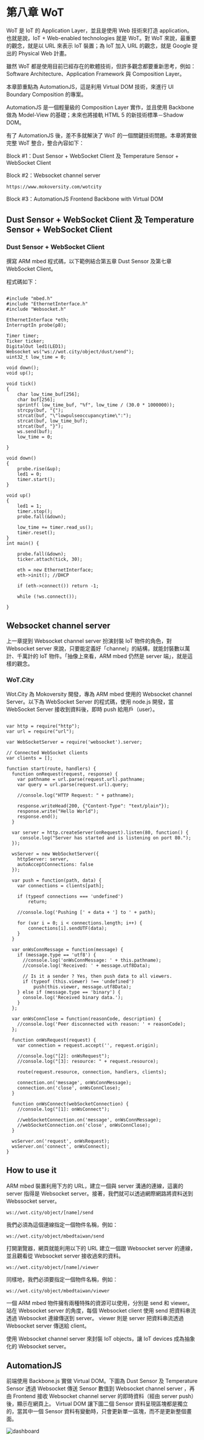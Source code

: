 # 第八章 WoT

WoT 是 IoT 的 Application Layer，並且是使用 Web 技術來打造 application。也就是說，IoT + Web-enabled technologies 就是 WoT。對 WoT 來說，最重要的觀念，就是以 URL 來表示 IoT 裝置；為 IoT 加入 URL 的觀念，就是 Google 提出的 Physical Web 計畫。

雖然 WoT 都是使用目前已經存在的軟體技術，但許多觀念都要重新思考，例如：Software Architecture、Application Framework 與 Composition Layer。

本章節重點為 AutomationJS，這是利用 Virtual DOM 技術，來進行 UI Boundary Composition 的專案。

AutomationJS 是一個輕量級的 Composition Layer 實作，並且使用 Backbone 做為 Model-View 的基礎；未來也將接軌 HTML 5 的新技術標準－Shadow DOM。

有了 AutomationJS 後，差不多就解決了 WoT 的一個關鍵技術問題。本章將實做完整 WoT 整合，整合內容如下：

Block #1：Dust Sensor + WebSocket Client 及 Temperature Sensor + WebSocket Client

Block #2：Websocket channel server
```
https://www.mokoversity.com/wotcity
```

Block #3：AutomationJS
Frontend
Backbone with Virtual DOM

## Dust Sensor + WebSocket Client 及 Temperature Sensor + WebSocket Client

### Dust Sensor + WebSocket Client

撰寫 ARM mbed 程式碼，以下範例結合第五章 Dust Sensor 及第七章 WebSocket Client。

程式碼如下：

```

#include "mbed.h"
#include "EthernetInterface.h"
#include "Websocket.h"

EthernetInterface *eth;
InterruptIn probe(p8);

Timer timer;
Ticker ticker;
DigitalOut led1(LED1);
Websocket ws("ws://wot.city/object/dust/send");
uint32_t low_time = 0;

void down();
void up();

void tick()
{
    char low_time_buf[256];
    char buf[256];   
    sprintf( low_time_buf, "%f", low_time / (30.0 * 1000000));
    strcpy(buf, "{"); 
    strcat(buf, "\"lowpulseoccupancytime\":");
    strcat(buf, low_time_buf);
    strcat(buf, "}");
    ws.send(buf);
    low_time = 0;
   
}
 
void down()
{
    probe.rise(&up);
    led1 = 0;
    timer.start();
}

void up()
{
    led1 = 1;
    timer.stop();
    probe.fall(&down);
    
    low_time += timer.read_us();
    timer.reset();
}
int main() {
   
    probe.fall(&down);
    ticker.attach(tick, 30);

    eth = new EthernetInterface;
    eth->init(); //DHCP

    if (eth->connect()) return -1;
        
    while (!ws.connect());
    
}
```
## Websocket channel server

上一章提到 Websocket channel server 扮演封裝 IoT 物件的角色，對 Websocket server 來說，只要能定義好「channel」的結構，就能封裝數以萬計、千萬計的 IoT 物件。「抽像上來看，ARM mbed 仍然是 server 端」，就是這樣的觀念。

### WoT.City

Wot.City 為 Mokoversity 開發，專為 ARM mbed 使用的 Websocket channel Server。以下為 WebSocket Server 的程式碼，使用 node.js 開發，當 WebSocket Server 接收到資料後，即時 push 給用戶（user）。
```

var http = require("http");
var url = require("url");

var WebSocketServer = require('websocket').server;

// Connected WebSocket clients
var clients = [];

function start(route, handlers) {
  function onRequest(request, response) {
    var pathname = url.parse(request.url).pathname;
    var query = url.parse(request.url).query;

    //console.log("HTTP Request: " + pathname);

    response.writeHead(200, {"Content-Type": "text/plain"});
    response.write("Hello World");
    response.end();
  }

  var server = http.createServer(onRequest).listen(80, function() {
     console.log("Server has started and is listening on port 80.");
  });

  wsServer = new WebSocketServer({
    httpServer: server,
    autoAcceptConnections: false
  });

  var push = function(path, data) {
    var connections = clients[path];

    if (typeof connections === 'undefined')
        return;

    //console.log('Pushing [' + data + '] to ' + path);

    for (var i = 0; i < connections.length; i++) {
        connections[i].sendUTF(data);
    }
  }

  var onWsConnMessage = function(message) {
    if (message.type == 'utf8') {
      //console.log('onWsConnMessage: ' + this.pathname);
      //console.log('Received: ' + message.utf8Data);

      // Is it a sender ? Yes, then push data to all viewers.
      if (typeof (this.viewer) !== 'undefined')
          push(this.viewer, message.utf8Data);
    } else if (message.type == 'binary') {
      console.log('Received binary data.');
    }
  };

  var onWsConnClose = function(reasonCode, description) {
    //console.log('Peer disconnected with reason: ' + reasonCode);
  };

  function onWsRequest(request) {
    var connection = request.accept('', request.origin);

    //console.log("[2]: onWsRequest");
    //console.log("[3]: resource: " + request.resource);

    route(request.resource, connection, handlers, clients);

    connection.on('message', onWsConnMessage);
    connection.on('close', onWsConnClose);
  }

  function onWsConnect(webSocketConnection) {
    //console.log("[1]: onWsConnect");

    //webSocketConnection.on('message', onWsConnMessage);
    //webSocketConnection.on('close', onWsConnClose);
  }

  wsServer.on('request', onWsRequest);
  wsServer.on('connect', onWsConnect);
}
```

## How to use it

ARM mbed 裝置利用下方的 URL，建立一個與 server 溝通的連線，這裏的 server 指得是 Websocket server。接著，我們就可以透過網際網路將資料送到 Webssocket server。

```
ws://wot.city/object/[name]/send
```

我們必須為這個連線指定一個物件名稱，例如：

```
ws://wot.city/object/mbedtaiwan/send
```

打開瀏覽器，網頁就能利用以下的 URL 建立一個跟 Websocket server 的連線，並且觀看從 Websocket server 接收過來的資料。

```
ws://wot.city/object/[name]/viewer
```

同樣地，我們必須要指定一個物件名稱，例如：

```
ws://wot.city/object/mbedtaiwan/viewer
```

一個 ARM mbed 物件擁有兩種特殊的資源可以使用，分別是 send 和 viewer。
站在 Websocket server 的角度，每個 Websocket client 使用 send 把資料串流透過 Websocket 連線傳送到 server。
viewer 則是 server 把資料串流透過 Websocket server 傳送給 client。

使用 Websocket channel server 來封裝 IoT objects，讓 IoT devices 成為抽象化的 Websocket server。

## AutomationJS

前端使用 Backbone.js 實做 Virtual DOM。下圖為 Dust Sensor 及 Temperature Sensor 透過 Websocket 傳送 Sensor 數值到  Websocket channel server ，再由 Frontend 接收 Websocket channel server 的即時資料（經由 server push）後，顯示在網頁上。 Virtual DOM 讓下圖二個 Sensor 資料呈現區塊都是獨立的，當其中一個 Sensor 資料有變動時，只會更新單一區塊，而不是更新整個畫面。

![dashboard](http://i.imgur.com/BFturz1.png)
